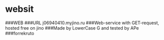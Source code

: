 # websit
###WEB
###URL j06940410.myjino.ru
###Web-service with GET-request, hosted free on jino
###Made by LowerCase G and tested by APe
###forrekruto
